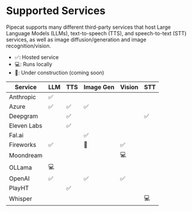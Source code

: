 # Supported Services

Pipecat supports many different third-party services that host Large Language Models (LLMs), text-to-speech (TTS), and speech-to-text (STT) services, as well as image diffusion/generation and image recognition/vision.

- ✅: Hosted service
- 💻: Runs locally
- 🚧: Under construction (coming soon)

| Service     | LLM | TTS | Image Gen | Vision | STT |
| ----------- | --- | --- | --------- | ------ | --- |
| Anthropic   | ✅  |     |           |        |     |
| Azure       | ✅  | ✅  | ✅        |        |     |
| Deepgram    |     | ✅  |           |        | ✅  |
| Eleven Labs |     | ✅  |           |        |     |
| Fal.ai      |     |     | ✅        |        |     |
| Fireworks   | ✅  |     | 🚧        | ✅     |     |
| Moondream   |     |     |           | 💻     |     |
| OLLama      | 💻  |     |           |        |     |
| OpenAI      | ✅  |     | ✅        | ✅     |     |
| PlayHT      |     | ✅  |           |        |     |
| Whisper     |     |     |           |        | 💻  |
